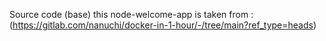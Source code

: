 Source code (base) this node-welcome-app is taken from :(https://gitlab.com/nanuchi/docker-in-1-hour/-/tree/main?ref_type=heads)
